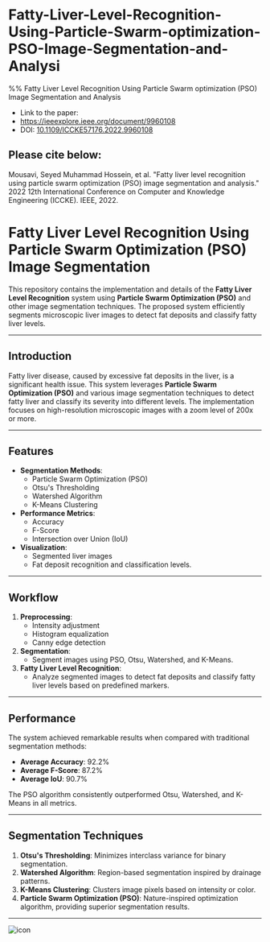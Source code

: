 # Fatty-Liver-Level-Recognition-Using-Particle-Swarm-optimization-PSO-Image-Segmentation-and-Analysi
%% Fatty Liver Level Recognition Using Particle Swarm optimization (PSO) Image Segmentation and Analysis

- Link to the paper:
- https://ieeexplore.ieee.org/document/9960108
- DOI: [10.1109/ICCKE57176.2022.9960108](https://doi.org/10.1109/ICCKE57176.2022.9960108)

## Please cite below:
Mousavi, Seyed Muhammad Hossein, et al. "Fatty liver level recognition using particle swarm optimization (PSO) image segmentation and analysis." 2022 12th International Conference on Computer and Knowledge Engineering (ICCKE). IEEE, 2022.
# Fatty Liver Level Recognition Using Particle Swarm Optimization (PSO) Image Segmentation

This repository contains the implementation and details of the **Fatty Liver Level Recognition** system using **Particle Swarm Optimization (PSO)** and other image segmentation techniques. The proposed system efficiently segments microscopic liver images to detect fat deposits and classify fatty liver levels.

---

## Introduction
Fatty liver disease, caused by excessive fat deposits in the liver, is a significant health issue. This system leverages **Particle Swarm Optimization (PSO)** and various image segmentation techniques to detect fatty liver and classify its severity into different levels. The implementation focuses on high-resolution microscopic images with a zoom level of 200x or more.

---

## Features
- **Segmentation Methods**:
  - Particle Swarm Optimization (PSO)
  - Otsu's Thresholding
  - Watershed Algorithm
  - K-Means Clustering
- **Performance Metrics**:
  - Accuracy
  - F-Score
  - Intersection over Union (IoU)
- **Visualization**:
  - Segmented liver images
  - Fat deposit recognition and classification levels.

---

## Workflow
1. **Preprocessing**:
   - Intensity adjustment
   - Histogram equalization
   - Canny edge detection
2. **Segmentation**:
   - Segment images using PSO, Otsu, Watershed, and K-Means.
3. **Fatty Liver Level Recognition**:
   - Analyze segmented images to detect fat deposits and classify fatty liver levels based on predefined markers.

---

## Performance
The system achieved remarkable results when compared with traditional segmentation methods:
- **Average Accuracy**: 92.2%
- **Average F-Score**: 87.2%
- **Average IoU**: 90.7%

The PSO algorithm consistently outperformed Otsu, Watershed, and K-Means in all metrics.

---

## Segmentation Techniques
1. **Otsu's Thresholding**: Minimizes interclass variance for binary segmentation.
2. **Watershed Algorithm**: Region-based segmentation inspired by drainage patterns.
3. **K-Means Clustering**: Clusters image pixels based on intensity or color.
4. **Particle Swarm Optimization (PSO)**: Nature-inspired optimization algorithm, providing superior segmentation results.

---

![icon](https://user-images.githubusercontent.com/11339420/206430469-69dde48b-7787-4fb7-a1c5-e9838d86ab86.jpg)
